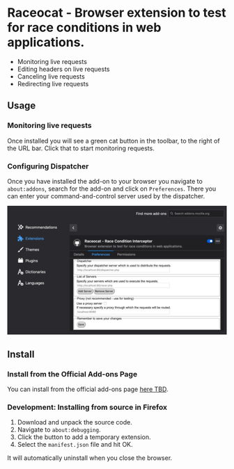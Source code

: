 # Raceocat - Browser extension to test for race conditions in web applications.

- Monitoring live requests
- Editing headers on live requests
- Canceling live requests
- Redirecting live requests

## Usage

### Monitoring live requests

Once installed you will see a green cat button in the toolbar, to the right of the URL bar. Click that to start monitoring requests.

### Configuring Dispatcher

Once you have installed the add-on to your browser you navigate to `about:addons`, search for the add-on and click on `Preferences`. There you can enter your command-and-control server used by the dispatcher.
 
![Add-On Preferences](./docs/Add-On%20Preferences.png)
 
## Install

### Install from the Official Add-ons Page

You can install from the official add-ons page [here TBD](tbd).

### Development: Installing from source in Firefox

1. Download and unpack the source code.
2. Navigate to `about:debugging`.
3. Click the button to add a temporary extension.
4. Select the `manifest.json` file and hit OK.

It will automatically uninstall when you close the browser.
